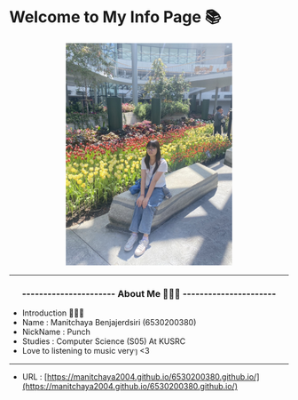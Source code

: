 # Welcome to My Info Page 📚 
<div style="text-align: center;">
 <img src="IMG_5122.jpeg" alt="punch" width="300" />
 
-----------------------------------------------------------------------
 
 <h3>---------------------- About Me 💁🏻‍♀️ ----------------------</h3>
</div>

- Introduction 👩🏻‍💻
 - Name : Manitchaya Benjajerdsiri (6530200380)
 - NickName : Punch
 - Studies : Computer Science (S05) At KUSRC
 - Love to listening to music veryๆ <3
   
-----------------------------------------------------------------------

- URL : [https://manitchaya2004.github.io/6530200380.github.io/](https://manitchaya2004.github.io/6530200380.github.io/)
